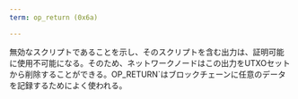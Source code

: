 ```yaml
---
term: op_return (0x6a)

---
```

無効なスクリプトであることを示し、そのスクリプトを含む出力は、証明可能 に使用不可能になる。そのため、ネットワークノードはこの出力をUTXOセットから削除することができる。OP_RETURN`はブロックチェーンに任意のデータを記録するためによく使われる。